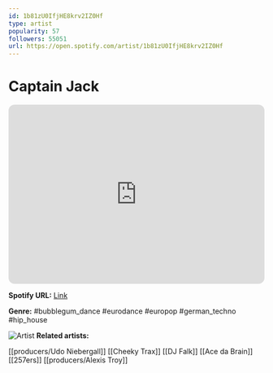 ```yaml
---
id: 1b81zU0IfjHE8krv2IZ0Hf
type: artist
popularity: 57
followers: 55051
url: https://open.spotify.com/artist/1b81zU0IfjHE8krv2IZ0Hf
---
```

# Captain Jack

<iframe style="border-radius:12px" src="https://open.spotify.com/embed/artist/1b81zU0IfjHE8krv2IZ0Hf" width="100%" height="352" frameBorder="0" allowfullscreen="" allow="autoplay; clipboard-write; encrypted-media; fullscreen; picture-in-picture" loading="lazy"></iframe>

**Spotify URL:** [Link](https://open.spotify.com/artist/1b81zU0IfjHE8krv2IZ0Hf)

**Genre:**  #bubblegum_dance #eurodance #europop #german_techno #hip_house

![Artist](https://i.scdn.co/image/ab6761610000e5eb376ed5e5f5e4dc8859dff324)
**Related artists:**

[[producers/Udo Niebergall]]
[[Cheeky Trax]]
[[DJ Falk]]
[[Ace da Brain]]
[[257ers]]
[[producers/Alexis Troy]]
